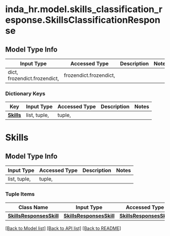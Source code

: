 # inda_hr.model.skills_classification_response.SkillsClassificationResponse

## Model Type Info
Input Type | Accessed Type | Description | Notes
------------ | ------------- | ------------- | -------------
dict, frozendict.frozendict,  | frozendict.frozendict,  |  | 

### Dictionary Keys
Key | Input Type | Accessed Type | Description | Notes
------------ | ------------- | ------------- | ------------- | -------------
**[Skills](#Skills)** | list, tuple,  | tuple,  |  | 

# Skills

## Model Type Info
Input Type | Accessed Type | Description | Notes
------------ | ------------- | ------------- | -------------
list, tuple,  | tuple,  |  | 

### Tuple Items
Class Name | Input Type | Accessed Type | Description | Notes
------------- | ------------- | ------------- | ------------- | -------------
[**SkillsResponsesSkill**](SkillsResponsesSkill.md) | [**SkillsResponsesSkill**](SkillsResponsesSkill.md) | [**SkillsResponsesSkill**](SkillsResponsesSkill.md) |  | 

[[Back to Model list]](../../README.md#documentation-for-models) [[Back to API list]](../../README.md#documentation-for-api-endpoints) [[Back to README]](../../README.md)

